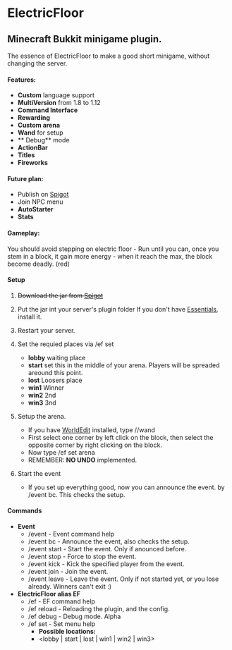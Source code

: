 # ElectricFloor
## Minecraft Bukkit minigame plugin.

The essence of ElectricFloor to make a good short minigame, without changing the server.

#### Features:
* **Custom** language support
* **MultiVersion** from 1.8 to 1.12
* **Command Interface**
* **Rewarding**
* **Custom arena**
* **Wand** for setup
* ** Debug** mode
* **ActionBar**
* **Titles**
* **Fireworks**

#### Future plan:
* Publish on [Spigot](https://spigotmc.org)
* Join NPC menu
* **AutoStarter**
* **Stats**

#### Gameplay:

You should avoid stepping on electric floor - Run until you can, once you stem in a block, it gain more energy - when it reach the max, the block become deadly. (red)

#### Setup

1. ~~Download the jar from [Spigot](https://spigotmc.org)~~

2. Put the jar int your server's plugin folder
If you don't have [Essentials](https://dev.bukkit.org/projects/essentials), install it.

3. Restart your server.

4. Set the requied places via /ef set <location>
     - **lobby** waiting place
     - **start** set this in the middle of your arena.
     Players will be spreaded areound this point.
     - **lost** Loosers place
     - **win1** Winner
     - **win2** 2nd
     - **win3** 3nd
     
5. Setup the arena.
     * If you have [WorldEdit](https://dev.bukkit.org/projects/worldedit) installed, type //wand
     * First select one corner by left click on the block, then select the opposite corner by right clicking on the block.
     * Now type /ef set arena
     * REMEMBER: **NO UNDO** implemented.
     
6. Start the event
     - If you set up everything good, now you can announce the event. by /event bc. This checks the setup.

#### Commands

* **Event**
     - /event \- Event command help
     - /event bc \- Announce the event, also checks the setup.
     - /event start \- Start the event. Only if anounced before.
     - /event stop \- Force to stop the event.
     - /event kick <player> \- Kick the specified player from the event.
     - /event join \- Join the event.
     - /event leave \- Leave the event. Only if not started yet, or you lose already. Winners can't exit :)
* **ElectricFloor alias EF**
     - /ef \- EF command help
     - /ef reload \- Reloading the plugin, and the config.
     - /ef debug \- Debug mode. Alpha
     - /ef set \- Set menu help
          * **Possible locations:**
          * <lobby | start | lost | win1 | win2 | win3>